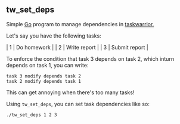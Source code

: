 ## tw_set_deps

Simple [Go](https://golang.org/) program to manage dependencies in [taskwarrior.](https://taskwarrior.org/)

Let's say you have the following tasks:

| 1 | Do homework |
| 2 | Write report |
| 3 | Submit report |

To enforce the condition that task 3 depends on task 2, which inturn depends on task 1, you can write:

```
task 3 modify depends task 2
task 2 modify depends task 1
```

This can get annoying when there's too many tasks!

Using `tw_set_deps`, you can set task dependencies like so:

```
./tw_set_deps 1 2 3
```
